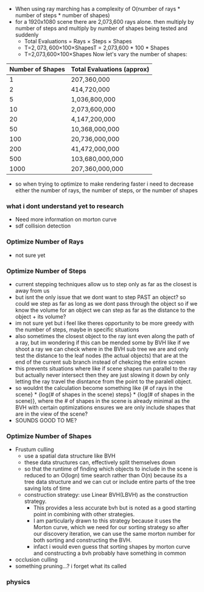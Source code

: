 - When using ray marching has a complexity of O(number of rays * number of steps * number of shapes)
- for a 1920x1080 scene there are 2,073,600 rays alone. then multiply by number of steps and multiply by number of shapes being tested and suddenly 
	- Total Evaluations = Rays × Steps × Shapes
	- T=2, ⁣073, ⁣600×100×ShapesT = 2,073,600 * 100 * Shapes
	- T=2,073,600×100×Shapes
	Now let's vary the number of shapes:

| Number of Shapes | Total Evaluations (approx) |
| ---------------- | -------------------------- |
| 1                | 207,360,000                |
| 2                | 414,720,000                |
| 5                | 1,036,800,000              |
| 10               | 2,073,600,000              |
| 20               | 4,147,200,000              |
| 50               | 10,368,000,000             |
| 100              | 20,736,000,000             |
| 200              | 41,472,000,000             |
| 500              | 103,680,000,000            |
| 1000             | 207,360,000,000            |
- so when trying to optimize to make rendering faster i need to decrease either the number of rays, the number of steps, or the number of shapes

### what i dont understand yet to research
- Need more information on morton curve
- sdf collision detection
### Optimize Number of Rays
- not sure yet
### Optimize Number of Steps
- current stepping techniques allow us to step only as far as the closest is away  from us
- but isnt the only issue that we dont want to step PAST an object? so could we step as far as long as we dont pass through the object so if we know the volume for an object we can step as far as the distance to the object + its volume?
- im not sure yet but i feel like theres opportunity to be more greedy with the number of steps, maybe in specific situations
- also sometimes the closest object to the ray isnt even along the path of a ray, but im wondering if this can be mended some by BVH like if we shoot a ray we can check where in the BVH sub tree we are and only test the distance to the leaf nodes (the actual objects) that are at the end of the current sub branch instead of chekcing the entire screen
- this prevents situations where like if scene shapes run parallel to the ray but actually never intersect then they are just slowing it down by only letting the ray travel the disntance from the point to the paralell object. 
- so wouldnt the calculation become something like {# of rays in the scene} * {log(# of shapes in the scene) steps} * {log(# of shapes in the scene)}, where the # of shapes in the scene is already minimal as the BVH with certain optimizations ensures we are only include shapes that are in the view of the scene?
- SOUNDS GOOD TO ME?

### Optimize Number of Shapes
- Frustum culling
	- use a spatial data structure like BVH
	- these data structures can, effectively split themselves down 
	- so that the runtime of finding which objects to include in the scene is reduced to an O(logn) time search rather than O(n) because its a tree data structure and we can cut or include entire  parts of the tree saving lots of time
	- construction strategy: use Linear BVH(LBVH) as the construction strategy. 
		- This provides a less accurate bvh but is noted as a good starting point in combining with other strategies. 
		- I am particularly drawn to this strategy because it uses the Morton curve, which we need for our sorting strategy so after our discovery iteration, we can use the same morton number for both sorting and constructing the BVH.
		- infact i would even guess that sorting shapes by morton curve and constructing a bvh probably have something in common
- occlusion culling
- something pruning...? i forget what its called

### physics